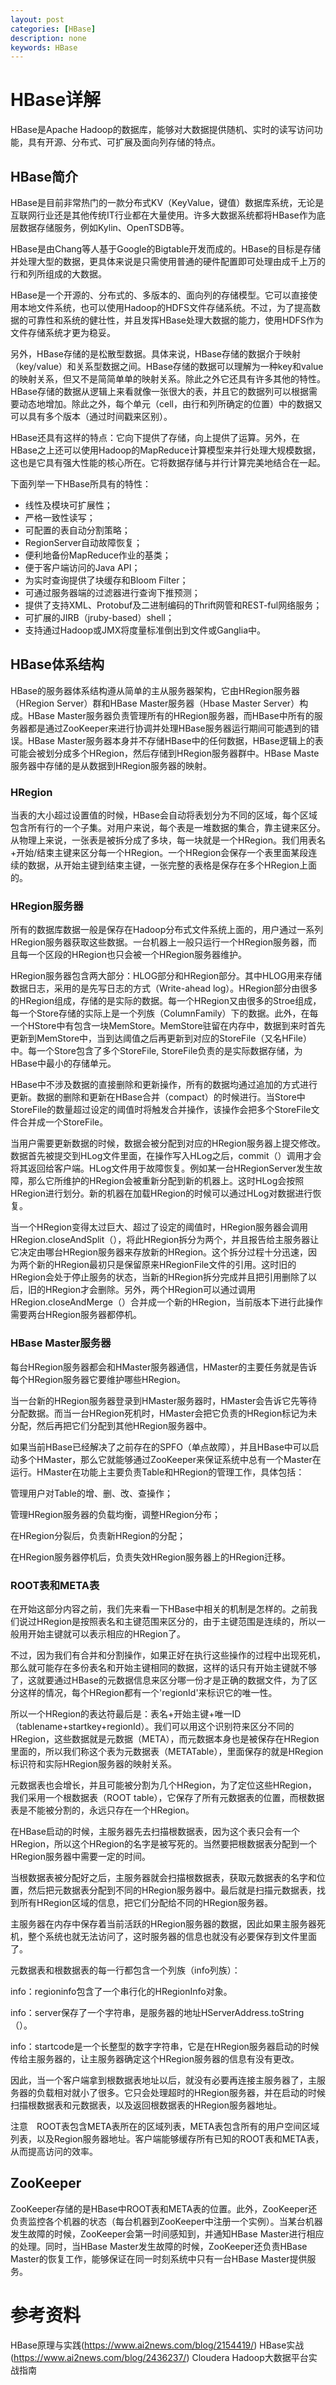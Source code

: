 ```yaml
---
layout: post
categories: [HBase]
description: none
keywords: HBase
---
```

# HBase详解
HBase是Apache Hadoop的数据库，能够对大数据提供随机、实时的读写访问功能，具有开源、分布式、可扩展及面向列存储的特点。

## HBase简介
HBase是目前非常热门的一款分布式KV（KeyValue，键值）数据库系统，无论是互联网行业还是其他传统IT行业都在大量使用。许多大数据系统都将HBase作为底层数据存储服务，例如Kylin、OpenTSDB等。

HBase是由Chang等人基于Google的Bigtable开发而成的。HBase的目标是存储并处理大型的数据，更具体来说是只需使用普通的硬件配置即可处理由成千上万的行和列所组成的大数据。

HBase是一个开源的、分布式的、多版本的、面向列的存储模型。它可以直接使用本地文件系统，也可以使用Hadoop的HDFS文件存储系统。不过，为了提高数据的可靠性和系统的健壮性，并且发挥HBase处理大数据的能力，使用HDFS作为文件存储系统才更为稳妥。

另外，HBase存储的是松散型数据。具体来说，HBase存储的数据介于映射（key/value）和关系型数据之间。HBase存储的数据可以理解为一种key和value的映射关系，但又不是简简单单的映射关系。除此之外它还具有许多其他的特性。HBase存储的数据从逻辑上来看就像一张很大的表，并且它的数据列可以根据需要动态地增加。除此之外，每个单元（cell，由行和列所确定的位置）中的数据又可以具有多个版本（通过时间戳来区别）。

HBase还具有这样的特点：它向下提供了存储，向上提供了运算。另外，在HBase之上还可以使用Hadoop的MapReduce计算模型来并行处理大规模数据，这也是它具有强大性能的核心所在。它将数据存储与并行计算完美地结合在一起。

下面列举一下HBase所具有的特性：
- 线性及模块可扩展性；
- 严格一致性读写；
- 可配置的表自动分割策略；
- RegionServer自动故障恢复；
- 便利地备份MapReduce作业的基类；
- 便于客户端访问的Java API；
- 为实时查询提供了块缓存和Bloom Filter；
- 可通过服务器端的过滤器进行查询下推预测；
- 提供了支持XML、Protobuf及二进制编码的Thrift网管和REST-ful网络服务；
- 可扩展的JIRB（jruby-based）shell；
- 支持通过Hadoop或JMX将度量标准倒出到文件或Ganglia中。

## HBase体系结构
HBase的服务器体系结构遵从简单的主从服务器架构，它由HRegion服务器（HRegion Server）群和HBase Master服务器（Hbase Master Server）构成。HBase Master服务器负责管理所有的HRegion服务器，而HBase中所有的服务器都是通过ZooKeeper来进行协调并处理HBase服务器运行期间可能遇到的错误。HBase Master服务器本身并不存储HBase中的任何数据，HBase逻辑上的表可能会被划分成多个HRegion，然后存储到HRegion服务器群中。HBase Maste服务器中存储的是从数据到HRegion服务器的映射。

### HRegion
当表的大小超过设置值的时候，HBase会自动将表划分为不同的区域，每个区域包含所有行的一个子集。对用户来说，每个表是一堆数据的集合，靠主键来区分。从物理上来说，一张表是被拆分成了多块，每一块就是一个HRegion。我们用表名+开始/结束主键来区分每一个HRegion。一个HRegion会保存一个表里面某段连续的数据，从开始主键到结束主键，一张完整的表格是保存在多个HRegion上面的。

### HRegion服务器
所有的数据库数据一般是保存在Hadoop分布式文件系统上面的，用户通过一系列HRegion服务器获取这些数据。一台机器上一般只运行一个HRegion服务器，而且每一个区段的HRegion也只会被一个HRegion服务器维护。

HRegion服务器包含两大部分：HLOG部分和HRegion部分。其中HLOG用来存储数据日志，采用的是先写日志的方式（Write-ahead log）。HRegion部分由很多的HRegion组成，存储的是实际的数据。每一个HRegion又由很多的Stroe组成，每一个Store存储的实际上是一个列族（ColumnFamily）下的数据。此外，在每一个HStore中有包含一块MemStore。MemStore驻留在内存中，数据到来时首先更新到MemStore中，当到达阈值之后再更新到对应的StoreFile（又名HFile）中。每一个Store包含了多个StoreFile, StoreFile负责的是实际数据存储，为HBase中最小的存储单元。

HBase中不涉及数据的直接删除和更新操作，所有的数据均通过追加的方式进行更新。数据的删除和更新在HBase合并（compact）的时候进行。当Store中StoreFile的数量超过设定的阈值时将触发合并操作，该操作会把多个StoreFile文件合并成一个StoreFile。

当用户需要更新数据的时候，数据会被分配到对应的HRegion服务器上提交修改。数据首先被提交到HLog文件里面，在操作写入HLog之后，commit（）调用才会将其返回给客户端。HLog文件用于故障恢复。例如某一台HRegionServer发生故障，那么它所维护的HRegion会被重新分配到新的机器上。这时HLog会按照HRegion进行划分。新的机器在加载HRegion的时候可以通过HLog对数据进行恢复。

当一个HRegion变得太过巨大、超过了设定的阈值时，HRegion服务器会调用HRegion.closeAndSplit（），将此HRegion拆分为两个，并且报告给主服务器让它决定由哪台HRegion服务器来存放新的HRegion。这个拆分过程十分迅速，因为两个新的HRegion最初只是保留原来HRegionFile文件的引用。这时旧的HRegion会处于停止服务的状态，当新的HRegion拆分完成并且把引用删除了以后，旧的HRegion才会删除。另外，两个HRegion可以通过调用HRegion.closeAndMerge（）合并成一个新的HRegion，当前版本下进行此操作需要两台HRegion服务器都停机。

### HBase Master服务器
每台HRegion服务器都会和HMaster服务器通信，HMaster的主要任务就是告诉每个HRegion服务器它要维护哪些HRegion。

当一台新的HRegion服务器登录到HMaster服务器时，HMaster会告诉它先等待分配数据。而当一台HRegion死机时，HMaster会把它负责的HRegion标记为未分配，然后再把它们分配到其他HRegion服务器中。

如果当前HBase已经解决了之前存在的SPFO（单点故障），并且HBase中可以启动多个HMaster，那么它就能够通过ZooKeeper来保证系统中总有一个Master在运行。HMaster在功能上主要负责Table和HRegion的管理工作，具体包括：

管理用户对Table的增、删、改、查操作；

管理HRegion服务器的负载均衡，调整HRegion分布；

在HRegion分裂后，负责新HRegion的分配；

在HRegion服务器停机后，负责失效HRegion服务器上的HRegion迁移。

### ROOT表和META表
在开始这部分内容之前，我们先来看一下HBase中相关的机制是怎样的。之前我们说过HRegion是按照表名和主键范围来区分的，由于主键范围是连续的，所以一般用开始主键就可以表示相应的HRegion了。

不过，因为我们有合并和分割操作，如果正好在执行这些操作的过程中出现死机，那么就可能存在多份表名和开始主键相同的数据，这样的话只有开始主键就不够了，这就要通过HBase的元数据信息来区分哪一份才是正确的数据文件，为了区分这样的情况，每个HRegion都有一个'regionId'来标识它的唯一性。

所以一个HRegion的表达符最后是：表名+开始主键+唯一ID（tablename+startkey+regionId）。我们可以用这个识别符来区分不同的HRegion，这些数据就是元数据（META），而元数据本身也是被保存在HRegion里面的，所以我们称这个表为元数据表（METATable），里面保存的就是HRegion标识符和实际HRegion服务器的映射关系。

元数据表也会增长，并且可能被分割为几个HRegion，为了定位这些HRegion，我们采用一个根数据表（ROOT table），它保存了所有元数据表的位置，而根数据表是不能被分割的，永远只存在一个HRegion。

在HBase启动的时候，主服务器先去扫描根数据表，因为这个表只会有一个HRegion，所以这个HRegion的名字是被写死的。当然要把根数据表分配到一个HRegion服务器中需要一定的时间。

当根数据表被分配好之后，主服务器就会扫描根数据表，获取元数据表的名字和位置，然后把元数据表分配到不同的HRegion服务器中。最后就是扫描元数据表，找到所有HRegion区域的信息，把它们分配给不同的HRegion服务器。

主服务器在内存中保存着当前活跃的HRegion服务器的数据，因此如果主服务器死机，整个系统也就无法访问了，这时服务器的信息也就没有必要保存到文件里面了。

元数据表和根数据表的每一行都包含一个列族（info列族）：

info：regioninfo包含了一个串行化的HRegionInfo对象。

info：server保存了一个字符串，是服务器的地址HServerAddress.toString（）。

info：startcode是一个长整型的数字字符串，它是在HRegion服务器启动的时候传给主服务器的，让主服务器确定这个HRegion服务器的信息有没有更改。

因此，当一个客户端拿到根数据表地址以后，就没有必要再连接主服务器了，主服务器的负载相对就小了很多。它只会处理超时的HRegion服务器，并在启动的时候扫描根数据表和元数据表，以及返回根数据表的HRegion服务器地址。

注意　ROOT表包含META表所在的区域列表，META表包含所有的用户空间区域列表，以及Region服务器地址。客户端能够缓存所有已知的ROOT表和META表，从而提高访问的效率。

## ZooKeeper
ZooKeeper存储的是HBase中ROOT表和META表的位置。此外，ZooKeeper还负责监控各个机器的状态（每台机器到ZooKeeper中注册一个实例）。当某台机器发生故障的时候，ZooKeeper会第一时间感知到，并通知HBase Master进行相应的处理。同时，当HBase Master发生故障的时候，ZooKeeper还负责HBase Master的恢复工作，能够保证在同一时刻系统中只有一台HBase Master提供服务。

# 参考资料
HBase原理与实践(https://www.ai2news.com/blog/2154419/)
HBase实战(https://www.ai2news.com/blog/2436237/)
Cloudera Hadoop大数据平台实战指南